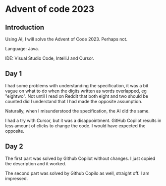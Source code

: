 # Advent of code 2023

## Introduction

Using AI, I will solve the Advent of Code 2023. Perhaps not.

Language: Java.

IDE: Visual Studio Code, IntelliJ and Cursor.

## Day 1

I had some problems with understanding the specification, it was a bit vague on what to do when the digits written as words overlapped, eg "eightwo". Not until I read on Reddit that both eight and two should be counted did I understand that I had made the opposite assumption.

Naturally, when I misunderstood the specification, the AI did the same.

I had a try with Cursor, but it was a disappointment. GitHub Copilot results in less amount of clicks to change the code. I would have expected the opposite.

## Day 2

The first part was solved by Github Copilot without changes. I just copied the description and it worked.

The second part was solved by Github Copilo as well, straight off. I am impressed.

